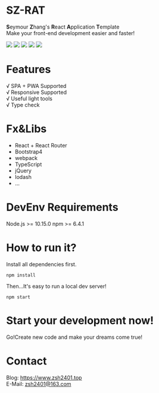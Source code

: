 # SZ-RAT
**S**eymour **Z**hang's **R**eact **A**pplication **T**emplate   
Make your front-end development easier and faster!

![](http://img.shields.io/travis/zsh2401/sz-rat.svg)
![](https://img.shields.io/node/v/webpack)
![](https://img.shields.io/github/languages/code-size/zsh2401/sz-rat)
![](https://img.shields.io/badge/license-MIT-green)
![](https://img.shields.io/github/package-json/v/zsh2401/sz-rat)
# Features
√ SPA + PWA Supported   
√ Responsive Supported     
√ Useful light tools   
√ Type check  

# Fx&Libs
* React + React Router
* Bootstrap4
* webpack
* TypeScript
* jQuery
* lodash
* ...

# DevEnv Requirements
Node.js >= 10.15.0
npm >= 6.4.1

# How to run it?
Install all dependencies first.
```
npm install
```
Then...It's easy to run a local dev server!
```
npm start
```
# Start your development now!
Go!Create new code and make your dreams come true!

# Contact
Blog: https://www.zsh2401.top   
E-Mail: zsh2401@163.com
